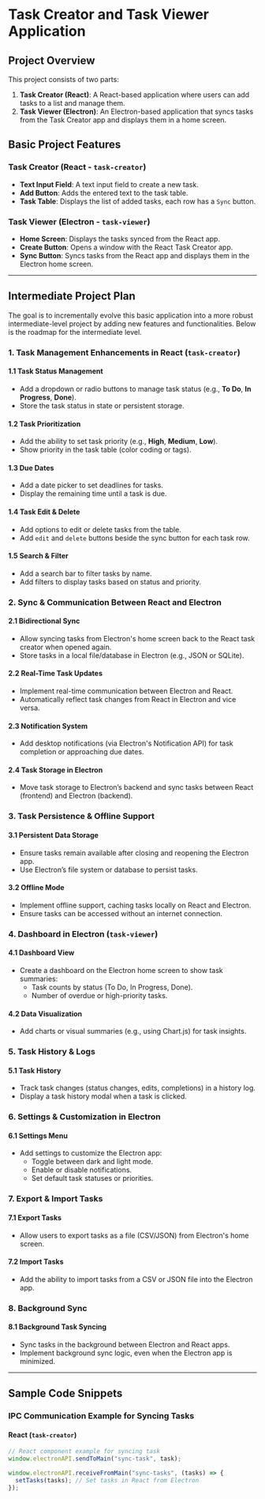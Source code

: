 # Task Creator and Task Viewer Application

## Project Overview

This project consists of two parts:

1. **Task Creator (React)**: A React-based application where users can add tasks to a list and manage them.
2. **Task Viewer (Electron)**: An Electron-based application that syncs tasks from the Task Creator app and displays them in a home screen.

## Basic Project Features

### Task Creator (React - `task-creator`)

- **Text Input Field**: A text input field to create a new task.
- **Add Button**: Adds the entered text to the task table.
- **Task Table**: Displays the list of added tasks, each row has a `Sync` button.

### Task Viewer (Electron - `task-viewer`)

- **Home Screen**: Displays the tasks synced from the React app.
- **Create Button**: Opens a window with the React Task Creator app.
- **Sync Button**: Syncs tasks from the React app and displays them in the Electron home screen.

---

## Intermediate Project Plan

The goal is to incrementally evolve this basic application into a more robust intermediate-level project by adding new features and functionalities. Below is the roadmap for the intermediate level.

### 1. **Task Management Enhancements in React (`task-creator`)**

#### 1.1 Task Status Management

- Add a dropdown or radio buttons to manage task status (e.g., **To Do**, **In Progress**, **Done**).
- Store the task status in state or persistent storage.

#### 1.2 Task Prioritization

- Add the ability to set task priority (e.g., **High**, **Medium**, **Low**).
- Show priority in the task table (color coding or tags).

#### 1.3 Due Dates

- Add a date picker to set deadlines for tasks.
- Display the remaining time until a task is due.

#### 1.4 Task Edit & Delete

- Add options to edit or delete tasks from the table.
- Add `edit` and `delete` buttons beside the sync button for each task row.

#### 1.5 Search & Filter

- Add a search bar to filter tasks by name.
- Add filters to display tasks based on status and priority.

### 2. **Sync & Communication Between React and Electron**

#### 2.1 Bidirectional Sync

- Allow syncing tasks from Electron's home screen back to the React task creator when opened again.
- Store tasks in a local file/database in Electron (e.g., JSON or SQLite).

#### 2.2 Real-Time Task Updates

- Implement real-time communication between Electron and React.
- Automatically reflect task changes from React in Electron and vice versa.

#### 2.3 Notification System

- Add desktop notifications (via Electron's Notification API) for task completion or approaching due dates.

#### 2.4 Task Storage in Electron

- Move task storage to Electron’s backend and sync tasks between React (frontend) and Electron (backend).

### 3. **Task Persistence & Offline Support**

#### 3.1 Persistent Data Storage

- Ensure tasks remain available after closing and reopening the Electron app.
- Use Electron’s file system or database to persist tasks.

#### 3.2 Offline Mode

- Implement offline support, caching tasks locally on React and Electron.
- Ensure tasks can be accessed without an internet connection.

### 4. **Dashboard in Electron (`task-viewer`)**

#### 4.1 Dashboard View

- Create a dashboard on the Electron home screen to show task summaries:
  - Task counts by status (To Do, In Progress, Done).
  - Number of overdue or high-priority tasks.

#### 4.2 Data Visualization

- Add charts or visual summaries (e.g., using Chart.js) for task insights.

### 5. **Task History & Logs**

#### 5.1 Task History

- Track task changes (status changes, edits, completions) in a history log.
- Display a task history modal when a task is clicked.

### 6. **Settings & Customization in Electron**

#### 6.1 Settings Menu

- Add settings to customize the Electron app:
  - Toggle between dark and light mode.
  - Enable or disable notifications.
  - Set default task statuses or priorities.

### 7. **Export & Import Tasks**

#### 7.1 Export Tasks

- Allow users to export tasks as a file (CSV/JSON) from Electron's home screen.

#### 7.2 Import Tasks

- Add the ability to import tasks from a CSV or JSON file into the Electron app.

### 8. **Background Sync**

#### 8.1 Background Task Syncing

- Sync tasks in the background between Electron and React apps.
- Implement background sync logic, even when the Electron app is minimized.

---

## Sample Code Snippets

### IPC Communication Example for Syncing Tasks

#### React (`task-creator`)

```js
// React component example for syncing task
window.electronAPI.sendToMain("sync-task", task);

window.electronAPI.receiveFromMain("sync-tasks", (tasks) => {
  setTasks(tasks); // Set tasks in React from Electron
});
```
